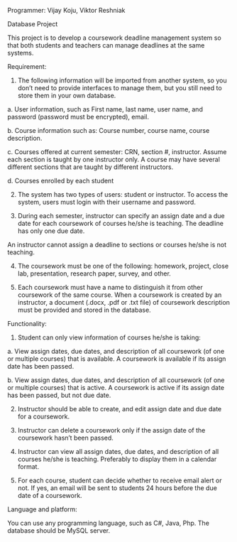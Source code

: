 Programmer: Vijay Koju, Viktor Reshniak

Database Project

This project is to develop a coursework deadline management system so that both students and teachers can manage deadlines at the same systems.

Requirement:

1. The following information will be imported from another system, so you don’t need to provide interfaces to manage them, but you still need to store them in your own database.

a. User information, such as First name, last name, user name, and password (password must be encrypted), email.

b. Course information such as: Course number, course name, course description.

c. Courses offered at current semester: CRN, section #, instructor. Assume each section is taught by one instructor only. A course may have several different sections that are taught by different instructors.

d. Courses enrolled by each student

2. The system has two types of users: student or instructor. To access the system, users must login with their username and password.

3. During each semester, instructor can specify an assign date and a due date for each coursework of courses he/she is teaching. The deadline has only one due date.

An instructor cannot assign a deadline to sections or courses he/she is not teaching.

4. The coursework must be one of the following: homework, project, close lab, presentation, research paper, survey, and other.

5. Each coursework must have a name to distinguish it from other coursework of the same course. When a coursework is created by an instructor, a document (.docx, .pdf or .txt file) of coursework description must be provided and stored in the database.

Functionality:

1. Student can only view information of courses he/she is taking:

a. View assign dates, due dates, and description of all coursework (of one or multiple courses) that is available. A coursework is available if its assign date has been passed.

b. View assign dates, due dates, and description of all coursework (of one or multiple courses) that is active. A coursework is active if its assign date has been passed, but not due date.

2. Instructor should be able to create, and edit assign date and due date for a coursework.

3. Instructor can delete a coursework only if the assign date of the coursework hasn’t been passed.

4. Instructor can view all assign dates, due dates, and description of all courses he/she is teaching. Preferably to display them in a calendar format.

5. For each course, student can decide whether to receive email alert or not. If yes, an email will be sent to students 24 hours before the due date of a coursework.

Language and platform:

You can use any programming language, such as C#, Java, Php. The database should be MySQL server.
